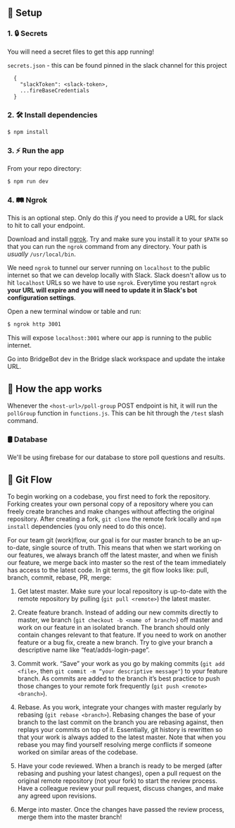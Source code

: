 ## 🚧 Setup

### 1. 🔒 Secrets

You will need a secret files to get this app running!

`secrets.json` - this can be found pinned in the slack channel for this project

```
  {
    "slackToken": <slack-token>,
    ...fireBaseCredentials
  }
```

### 2. 🛠 Install dependencies

```sh
$ npm install
```

### 3. ⚡️ Run the app

From your repo directory:

```sh
$ npm run dev
```

### 4. 🛤 Ngrok

This is an optional step. Only do this _if_ you need to provide a URL for slack to hit to call your endpoint.

Download and install [ngrok](https://ngrok.com/download). Try and make sure you install it to your `$PATH` so that you can run the `ngrok` command from any directory. Your path is _usually_ `/usr/local/bin`.

We need `ngrok` to tunnel our server running on `localhost` to the public internet so that we can develop locally with Slack. Slack doesn't allow us to hit `localhost` URLs so we have to use `ngrok`. Everytime you restart `ngrok` **your URL will expire and you will need to update it in Slack's bot configuration settings**.

Open a new terminal window or table and run:

```sh
$ ngrok http 3001
```

This will expose `localhost:3001` where our app is running to the public internet.

Go into BridgeBot dev in the Bridge slack workspace and update the intake URL.

## 💁 How the app works

Whenever the `<host-url>/poll-group` POST endpoint is hit, it will run the `pollGroup` function in `functions.js`. This can be hit through the `/test` slash command.

### 🛢 Database

We'll be using firebase for our database to store poll questions and results.

## 📝 Git Flow

To begin working on a codebase, you first need to fork the repository. Forking creates your own personal copy of a repository where you can freely create branches and make changes without affecting the original repository. After creating a fork, `git clone` the remote fork locally and `npm install` dependencies (you only need to do this once).

For our team git (work)flow, our goal is for our master branch to be an up-to-date, single source of truth. This means that when we start working on our features, we always branch off the latest master, and when we finish our feature, we merge back into master so the rest of the team immediately has access to the latest code. In git terms, the git flow looks like: pull, branch, commit, rebase, PR, merge:

1.  Get latest master. Make sure your local repository is up-to-date with the remote repository by pulling (`git pull <remote>`) the latest master.

2.  Create feature branch. Instead of adding our new commits directly to master, we branch (`git checkout -b <name of branch>`) off master and work on our feature in an isolated branch. The branch should only contain changes relevant to that feature. If you need to work on another feature or a bug fix, create a new branch. Try to give your branch a descriptive name like “feat/adds-login-page”.

3.  Commit work. “Save” your work as you go by making commits (`git add <file>`, then `git commit -m “your descriptive message"`) to your feature branch. As commits are added to the branch it’s best practice to push those changes to your remote fork frequently (`git push <remote> <branch>`).
4.  Rebase. As you work, integrate your changes with master regularly by rebasing (`git rebase <branch>`). Rebasing changes the base of your branch to the last commit on the branch you are rebasing against, then replays your commits on top of it. Essentially, git history is rewritten so that your work is always added to the latest master. Note that when you rebase you may find yourself resolving merge conflicts if someone worked on similar areas of the codebase.
5.  Have your code reviewed. When a branch is ready to be merged (after rebasing and pushing your latest changes), open a pull request on the original remote repository (not your fork) to start the review process. Have a colleague review your pull request, discuss changes, and make any agreed upon revisions.
6.  Merge into master. Once the changes have passed the review process, merge them into the master branch!
